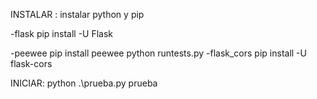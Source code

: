 INSTALAR :
instalar python y pip

-flask
pip install -U Flask

-peewee
pip install peewee
python runtests.py
-flask_cors
pip install -U flask-cors

INICIAR:
python .\prueba.py
prueba
